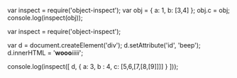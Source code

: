 var inspect = require('object-inspect');
var obj = { a: 1, b: [3,4] };
obj.c = obj;
console.log(inspect(obj));


var inspect = require('object-inspect');

var d = document.createElement('div');
d.setAttribute('id', 'beep');
d.innerHTML = '<b>wooo</b><i>iiiii</i>';

console.log(inspect([ d, { a: 3, b : 4, c: [5,6,[7,[8,[9]]]] } ]));
